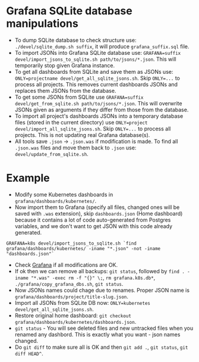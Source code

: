 # Grafana SQLite database manipulations

- To dump SQLite database to check structure use: `./devel/sqlite_dump.sh suffix`, it will produce `grafana_suffix.sql` file.
- To import JSONs into Grafana SQLite database use: `GRAFANA=suffix devel/import_jsons_to_sqlite.sh path/to/jsons/*.json`. This will temporarily stop given Grafana instance.
- To get all dashboards from SQLite and save them as JSONs use: `ONLY=projectname devel/get_all_sqlite_jsons.sh`. Skip `ONLY=...` to process all projects. This removes current dashboards JSONs and replaces them JSONs from the database.
- To get some JSONs from SQLite use `GRAFANA=suffix devel/get_from_sqlite.sh path/to/jsons/*.json`. This will overwrite JSONs given as arguments if they differ from those from the database.
- To import all project's dashboards JSONs into a temporary database files (stored in the current directory) use `ONLY=project devel/import_all_sqlite_jsons.sh`. Skip `ONLY=...` to process all projects. This is not updating real Grafana database(s).
- All tools save `.json` -> `.json.was` if modification is made. To find all `.json.was` files and move them back to `.json` use: `devel/update_from_sqlite.sh`.

# Example

- Modify some Kubernetes dashboards in `grafana/dashboards/kubernetes/`.
- Now import them to Grafana (specify all files, changed ones will be saved with `.was` extension), skip `dashboards.json` (Home dashboard) because it contains a lot of code auto-generated from Postgres variables, and we don't want to get JSON with this code already generated.
```
GRAFANA=k8s devel/import_jsons_to_sqlite.sh `find grafana/dashboards/kubernetes/ -iname "*.json" -not -iname "dashboards.json"`
```
- Check [Grafana](https://k8s.cncftest.io) if all modifications are OK.
- If ok then we can remove all backups: `git status`, followed by `find . -iname "*.was" -exec rm -f "{}" \;`, `rm grafana.k8s.db*`, `./grafana/copy_grafana_dbs.sh`, `git status`.
- Now JSONs names could chage due to renames. Proper JSON name is `grafana/dashboards/project/title-slug.json`.
- Import all JSONs from SQLite DB now: `ONLY=kubernetes devel/get_all_sqlite_jsons.sh`.
- Restore original home dashboard: `git checkout grafana/dashboards/kubernetes/dashboards.json`.
- `git status` - You will see deleted files and new untracked files when you renamed any dashbord. This is exactly what you want - json names changed.
- Do `git diff` to make sure all is OK and then `git add .`, `git status`, `git diff HEAD^`.

